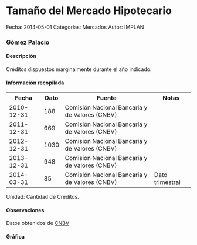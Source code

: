 Tamaño del Mercado Hipotecario
=====

Fecha: 2014-05-01
Categorías: Mercados
Autor: IMPLAN

### Gómez Palacio

#### Descripción

Créditos dispuestos marginalmente durante el año indicado.

#### Información recopilada

<table class="table table-hover table-bordered">
  <tr><th>Fecha</th><th>Dato</th><th>Fuente</th><th>Notas</th></tr>
  <tr><td>2010-12-31</td><td>188</td><td>Comisión Nacional Bancaria y de Valores (CNBV)</td><td></td></tr>
  <tr><td>2011-12-31</td><td>669</td><td>Comisión Nacional Bancaria y de Valores (CNBV)</td><td></td></tr>
  <tr><td>2012-12-31</td><td>1030</td><td>Comisión Nacional Bancaria y de Valores (CNBV)</td><td></td></tr>
  <tr><td>2013-12-31</td><td>948</td><td>Comisión Nacional Bancaria y de Valores (CNBV)</td><td></td></tr>
  <tr><td>2014-03-31</td><td>85</td><td>Comisión Nacional Bancaria y de Valores (CNBV)</td><td>Dato trimestral</td></tr>
</table>

Unidad: Cantidad de Créditos.

#### Observaciones

Datos obtenidos de [CNBV](http://portafoliodeinformacion.cnbv.gob.mx/bm1/Paginas/carteravivienda.aspx)

#### Gráfica

<div id="Morristkfdkcpz" class="grafica"></div>
  <!-- JAVASCRIPT DE LA GRAFICA EN Morristkfdkcpz -->
  <script>
  new Morris.Bar({
    element: 'Morristkfdkcpz',
    data: [
      { fecha: '2010-12-31', dato: 188 },
      { fecha: '2011-12-31', dato: 669 },
      { fecha: '2012-12-31', dato: 1030 },
      { fecha: '2013-12-31', dato: 948 },
      { fecha: '2014-03-31', dato: 85 }
    ],
    xkey: 'fecha',
    ykeys: ['dato'],
    labels: ['Dato']
  });
  </script>
